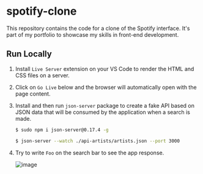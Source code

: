 # spotify-clone

This repository contains the code for a clone of the Spotify interface. It's part of my portfolio to showcase my skills in front-end development.

## Run Locally

1. Install `Live Server` extension on your VS Code to render the HTML and CSS files on a server.

1. Click on `Go Live` below and the browser will automatically open with the page content.

1. Install and then run `json-server` package to create a fake API based on JSON data that will be consumed by the application when a search is made.
    ```sh
    $ sudo npm i json-server@0.17.4 -g
    ```
 
    ```sh
    $ json-server --watch ./api-artists/artists.json --port 3000
    ```

1. Try to write `Foo` on the search bar to see the app response.

    ![image](https://github.com/vinicius-n4/spotify-clone/assets/58186122/afef42f3-dfeb-43c0-b50c-a9d5ade3dc95)
